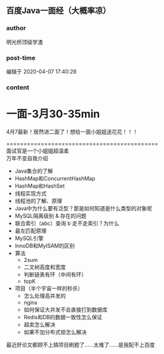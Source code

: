 ## 百度Java一面经（大概率凉）
### author 
明光桥顶级学渣
### post-time 

编辑于  2020-04-07 17:40:28
### content 
<div class="post-topic-des nc-post-content">
 <h1>
  一面-3月30-35min
 </h1>
 <p>
  4月7最新！居然进二面了！想给一面小姐姐送花花！！！
 </p>
 <p>
  ============================================
  <br/>
  面试官是一个小姐姐超温柔
  <br/>
  万年不变自我介绍
 </p>
 <ul>
  <li>
   Java集合的了解
  </li>
  <li>
   HashMap和ConcurrentHashMap
  </li>
  <li>
   HashMap和HashSet
  </li>
  <li>
   线程实现方式
  </li>
  <li>
   线程池的了解、原理
  </li>
  <li>
   Java中为什么要有泛型？那是如何知道是什么类型的对象呢
  </li>
  <li>
   MySQL隔离级别 &amp; 存在的问题
  </li>
  <li>
   联合索引（abc）查询 b 走不走索引？为什么
  </li>
  <li>
   最左匹配原理
  </li>
  <li>
   MySQL引擎
  </li>
  <li>
   InnoDB和MyISAM的区别
  </li>
  <li>
   算法
   <ul>
    <li>
     2sum
    </li>
    <li>
     二叉树高度和宽度
    </li>
    <li>
     判断链表有环（中间有环）
    </li>
    <li>
     topK
    </li>
   </ul>
  </li>
  <li>
   项目（半个宇宙一样的秒杀）
   <ul>
    <li>
     怎么处理高并发的
    </li>
    <li>
     nginx
    </li>
    <li>
     如何保证大并发不会直接打到数据库
    </li>
    <li>
     Redis和DB的数据一致性怎么保证
    </li>
    <li>
     超卖怎么解决
    </li>
    <li>
     如果不加分布式锁怎么解决
    </li>
   </ul>
  </li>
 </ul>
 <p>
  最近肝论文都顾不上搞项目刷题了……太难了……是我配不上百度
 </p>
</div>
